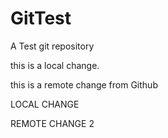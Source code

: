 GitTest
=======

A Test git repository

this is a local change.

this is a remote change from Github

LOCAL CHANGE

REMOTE CHANGE 2
